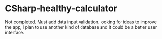 # CSharp-healthy-calculator
Not completed. Must add data input validation.
looking for ideas to improve the app, I plan to use another kind of database and it could be a better user interface.
